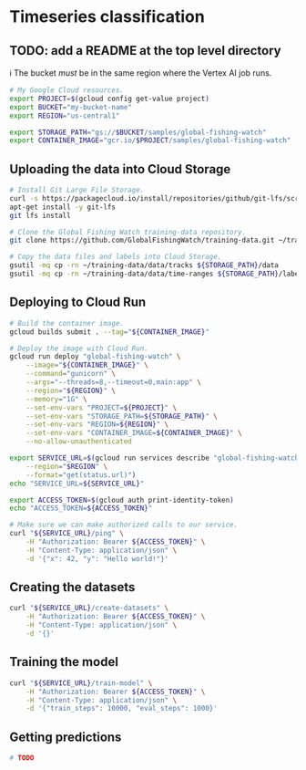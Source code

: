 # Timeseries classification

## TODO: add a README at the top level directory

ℹ️ The bucket _must_ be in the same region where the Vertex AI job runs.

```sh
# My Google Cloud resources.
export PROJECT=$(gcloud config get-value project)
export BUCKET="my-bucket-name"
export REGION="us-central1"

export STORAGE_PATH="gs://$BUCKET/samples/global-fishing-watch"
export CONTAINER_IMAGE="gcr.io/$PROJECT/samples/global-fishing-watch"
```

## Uploading the data into Cloud Storage

```sh
# Install Git Large File Storage.
curl -s https://packagecloud.io/install/repositories/github/git-lfs/script.python.sh | bash
apt-get install -y git-lfs
git lfs install

# Clone the Global Fishing Watch training-data repository.
git clone https://github.com/GlobalFishingWatch/training-data.git ~/training-data

# Copy the data files and labels into Cloud Storage.
gsutil -mq cp -rn ~/training-data/data/tracks ${STORAGE_PATH}/data
gsutil -mq cp -rn ~/training-data/data/time-ranges ${STORAGE_PATH}/labels
```

## Deploying to Cloud Run

```sh
# Build the container image.
gcloud builds submit . --tag="${CONTAINER_IMAGE}"
```

```sh
# Deploy the image with Cloud Run.
gcloud run deploy "global-fishing-watch" \
    --image="${CONTAINER_IMAGE}" \
    --command="gunicorn" \
    --args="--threads=8,--timeout=0,main:app" \
    --region="${REGION}" \
    --memory="1G" \
    --set-env-vars "PROJECT=${PROJECT}" \
    --set-env-vars "STORAGE_PATH=${STORAGE_PATH}" \
    --set-env-vars "REGION=${REGION}" \
    --set-env-vars "CONTAINER_IMAGE=${CONTAINER_IMAGE}" \
    --no-allow-unauthenticated
```

```sh
export SERVICE_URL=$(gcloud run services describe "global-fishing-watch" \
    --region="$REGION" \
    --format="get(status.url)")
echo "SERVICE_URL=${SERVICE_URL}"

export ACCESS_TOKEN=$(gcloud auth print-identity-token)
echo "ACCESS_TOKEN=${ACCESS_TOKEN}"
```

```sh
# Make sure we can make authorized calls to our service.
curl "${SERVICE_URL}/ping" \
    -H "Authorization: Bearer ${ACCESS_TOKEN}" \
    -H "Content-Type: application/json" \
    -d '{"x": 42, "y": "Hello world!"}'
```

## Creating the datasets

```sh
curl "${SERVICE_URL}/create-datasets" \
    -H "Authorization: Bearer ${ACCESS_TOKEN}" \
    -H "Content-Type: application/json" \
    -d '{}'
```

## Training the model

```sh
curl "${SERVICE_URL}/train-model" \
    -H "Authorization: Bearer ${ACCESS_TOKEN}" \
    -H "Content-Type: application/json" \
    -d '{"train_steps": 10000, "eval_steps": 1000}'
```

## Getting predictions

```sh
# TODO
```
